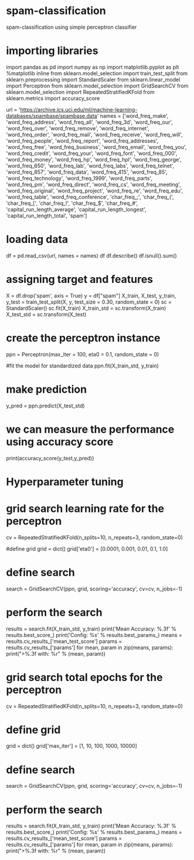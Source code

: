 # spam-classification
spam-classification using simple perceptron classifier

# importing libraries
import pandas as pd
import numpy as np
import matplotlib.pyplot as plt
%matplotlib inline
from sklearn.model_selection import train_test_split
from sklearn.preprocessing import StandardScaler
from sklearn.linear_model import Perceptron
from sklearn.model_selection import GridSearchCV
from sklearn.model_selection import RepeatedStratifiedKFold
from sklearn.metrics import accuracy_score

url = 'https://archive.ics.uci.edu/ml/machine-learning-databases/spambase/spambase.data'
names = ['word_freq_make',
'word_freq_address',
'word_freq_all',
'word_freq_3d',
'word_freq_our',
'word_freq_over',
'word_freq_remove',
'word_freq_internet',
'word_freq_order',
'word_freq_mail',
'word_freq_receive',
'word_freq_will',
'word_freq_people',
'word_freq_report',
'word_freq_addresses',
'word_freq_free',
'word_freq_business',
'word_freq_email',
'word_freq_you',
'word_freq_credit',
'word_freq_your',
'word_freq_font',
'word_freq_000',
'word_freq_money',
'word_freq_hp',
'word_freq_hpl',
'word_freq_george',
'word_freq_650',
'word_freq_lab',
'word_freq_labs',
'word_freq_telnet',
'word_freq_857',
'word_freq_data',
'word_freq_415',
'word_freq_85',
'word_freq_technology',
'word_freq_1999',
'word_freq_parts',
'word_freq_pm',
'word_freq_direct',
'word_freq_cs',
'word_freq_meeting',
'word_freq_original',
'word_freq_project',
'word_freq_re',
'word_freq_edu',
'word_freq_table',
'word_freq_conference',
'char_freq_;',
'char_freq_(',
'char_freq_[',
'char_freq_!',
'char_freq_$',
'char_freq_#',
'capital_run_length_average',
'capital_run_length_longest',
'capital_run_length_total',
'spam']

# loading data
df = pd.read_csv(url, names = names)
df
df.describe()
df.isnull().sum()

# assigning target and features
X = df.drop('spam', axis = True)
y = df["spam"]
X_train, X_test, y_train, y_test = train_test_split(X, y, test_size = 0.30, random_state = 0)
sc = StandardScaler()
sc.fit(X_train)
X_train_std = sc.transform(X_train)
X_test_std = sc.transform(X_test)

# create the perceptron instance
ppn = Perceptron(max_iter = 100, eta0 = 0.1, random_state = 0)

#fit the model for standardized data
ppn.fit(X_train_std, y_train)

# make prediction
y_pred = ppn.predict(X_test_std)

# we can measure the performance using accuracy score
print(accuracy_score(y_test,y_pred))

# Hyperparameter tuning
# grid search learning rate for the perceptron

cv = RepeatedStratifiedKFold(n_splits=10, n_repeats=3, random_state=0)

#define grid
grid = dict()
grid['eta0'] = [0.0001, 0.001, 0.01, 0.1, 1.0]

# define search
search = GridSearchCV(ppn, grid, scoring='accuracy', cv=cv, n_jobs=-1)

# perform the search
results = search.fit(X_train_std, y_train)
print('Mean Accuracy: %.3f' % results.best_score_)
print('Config: %s' % results.best_params_)
means = results.cv_results_['mean_test_score']
params = results.cv_results_['params']
for mean, param in zip(means, params):
    print(">%.3f with: %r" % (mean, param))
    
# grid search total epochs for the perceptron

cv = RepeatedStratifiedKFold(n_splits=10, n_repeats=3, random_state=0)

# define grid
grid = dict()
grid['max_iter'] = [1, 10, 100, 1000, 10000]

# define search
search = GridSearchCV(ppn, grid, scoring='accuracy', cv=cv, n_jobs=-1)

# perform the search
results = search.fit(X_train_std, y_train)
print('Mean Accuracy: %.3f' % results.best_score_)
print('Config: %s' % results.best_params_)
means = results.cv_results_['mean_test_score']
params = results.cv_results_['params']
for mean, param in zip(means, params):
    print(">%.3f with: %r" % (mean, param))
